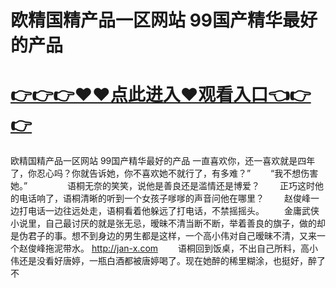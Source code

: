 # 欧精国精产品一区网站 99国产精华最好的产品

# <a href="https://github.com/zuoyes/rugu/issues/1">👉👉👉♥♥点此进入♥观看入口👈👉👉</a>

欧精国精产品一区网站 99国产精华最好的产品
一直喜欢你，还一喜欢就是四年了，你忍心吗？你就告诉她，你不喜欢她不就行了，有多难？”
　　“我不想伤害她。”
　　
　　语桐无奈的笑笑，说他是善良还是滥情还是博爱？
　　正巧这时他的电话响了，语桐清晰的听到一个女孩子嗲嗲的声音问他在哪里？
　　赵俊峰一边打电话一边往远处走，语桐看着他躲远了打电话，不禁摇摇头。
　　金庸武侠小说里，自己最讨厌的就是张无忌，暧昧不清当断不断，举着善良的旗子，做的却是伪君子的事。想不到身边的男生都是这样，一个高小伟对自己暧昧不清，又来一个赵俊峰拖泥带水。
  http://jan-x.com
　　语桐回到饭桌，不出自己所料，高小伟还是没看好唐婷，一瓶白酒都被唐婷喝了。现在她醉的稀里糊涂，也挺好，醉了不
